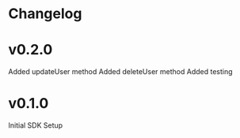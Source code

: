 # Changelog

# v0.2.0

Added updateUser method
Added deleteUser method
Added testing

# v0.1.0

Initial SDK Setup
